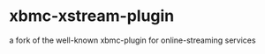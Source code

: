 xbmc-xstream-plugin
===================

a fork of the well-known xbmc-plugin for online-streaming services